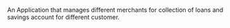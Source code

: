 An Application that manages different merchants for collection 
of loans and savings account for different customer.